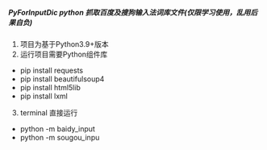 ##### PyForInputDic python 抓取百度及搜狗输入法词库文件(仅限学习使用，乱用后果自负)
1. 项目为基于Python3.9+版本
2. 运行项目需要Python组件库
  - pip install requests
  - pip install beautifulsoup4
  - pip install html5lib 
  - pip install lxml
3. terminal 直接运行
  - python -m baidy_input
  - python -m sougou_inpu  
#### 
